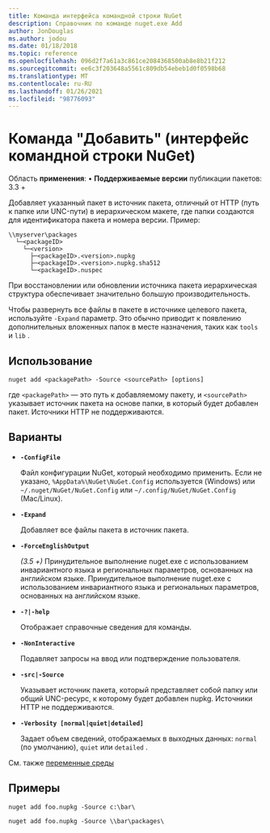 ```yaml
---
title: Команда интерфейса командной строки NuGet
description: Справочник по команде nuget.exe Add
author: JonDouglas
ms.author: jodou
ms.date: 01/18/2018
ms.topic: reference
ms.openlocfilehash: 096d2f7a61a3c861ce2084368500ab8e8b21f212
ms.sourcegitcommit: ee6c3f203648a5561c809db54ebeb1d0f0598b68
ms.translationtype: MT
ms.contentlocale: ru-RU
ms.lasthandoff: 01/26/2021
ms.locfileid: "98776093"
---
```

# <a name="add-command-nuget-cli"></a>Команда "Добавить" (интерфейс командной строки NuGet)

Область **применения**: &bullet; **Поддерживаемые версии** публикации пакетов: 3.3 +

Добавляет указанный пакет в источник пакета, отличный от HTTP (путь к папке или UNC-пути) в иерархическом макете, где папки создаются для идентификатора пакета и номера версии. Пример:

```
\\myserver\packages
  └─<packageID>
    └─<version>
      ├─<packageID>.<version>.nupkg
      ├─<packageID>.<version>.nupkg.sha512
      └─<packageID>.nuspec
```

При восстановлении или обновлении источника пакета иерархическая структура обеспечивает значительно большую производительность.

Чтобы развернуть все файлы в пакете в источнике целевого пакета, используйте `-Expand` параметр. Это обычно приводит к появлению дополнительных вложенных папок в месте назначения, таких как `tools` и `lib` .

## <a name="usage"></a>Использование

```cli
nuget add <packagePath> -Source <sourcePath> [options]
```

где `<packagePath>` — это путь к добавляемому пакету, и `<sourcePath>` указывает источник пакета на основе папки, в который будет добавлен пакет. Источники HTTP не поддерживаются.

## <a name="options"></a>Варианты

- **`-ConfigFile`**

  Файл конфигурации NuGet, который необходимо применить. Если не указано, `%AppData%\NuGet\NuGet.Config` используется (Windows) или `~/.nuget/NuGet/NuGet.Config` или `~/.config/NuGet/NuGet.Config` (Mac/Linux).

- **`-Expand`**

  Добавляет все файлы пакета в источник пакета.

- **`-ForceEnglishOutput`**

  *(3.5 +)* Принудительное выполнение nuget.exe с использованием инвариантного языка и региональных параметров, основанных на английском языке.
Принудительное выполнение nuget.exe с использованием инвариантного языка и региональных параметров, основанных на английском языке.

- **`-?|-help`**

  Отображает справочные сведения для команды.

- **`-NonInteractive`**

  Подавляет запросы на ввод или подтверждение пользователя.

- **`-src|-Source`**

   Указывает источник пакета, который представляет собой папку или общий UNC-ресурс, к которому будет добавлен nupkg. Источники HTTP не поддерживаются.

- **`-Verbosity [normal|quiet|detailed]`**

  Задает объем сведений, отображаемых в выходных данных: `normal` (по умолчанию), `quiet` или `detailed` .

См. также [переменные среды](cli-ref-environment-variables.md)

## <a name="examples"></a>Примеры

```cli
nuget add foo.nupkg -Source c:\bar\

nuget add foo.nupkg -Source \\bar\packages\
```
